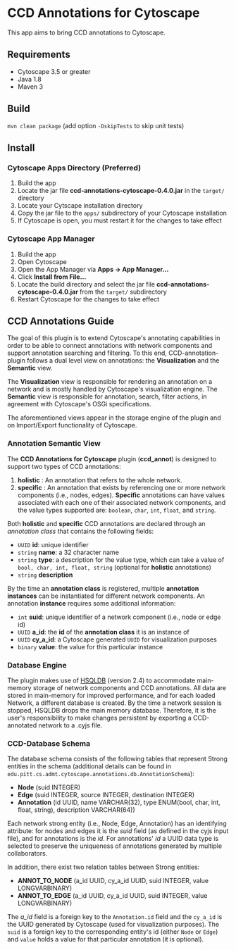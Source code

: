 # CCD Annotations for Cytoscape
This app aims to bring CCD annotations to Cytoscape.

## Requirements
- Cytoscape 3.5 or greater
- Java 1.8
- Maven 3

## Build
`mvn clean package` (add option `-DskipTests` to skip unit tests)

## Install
### Cytoscape Apps Directory (Preferred)
1. Build the app
1. Locate the jar file **ccd-annotations-cytoscape-0.4.0.jar** in the `target/` directory
1. Locate your Cytscape installation directory
1. Copy the jar file to the `apps/` subdirectory of your Cytoscape installation
1. If Cytoscape is open, you must restart it for the changes to take effect
### Cytoscape App Manager
1. Build the app
1. Open Cytoscape
1. Open the App Manager via **Apps -> App Manager...**
1. Click **Install from File...**
1. Locate the build directory and select the jar file **ccd-annotations-cytoscape-0.4.0.jar** from the `target/` subdirectory
1. Restart Cytoscape for the changes to take effect

## CCD Annotations Guide

The goal of this plugin is to extend Cytoscape's annotating capabilities in order to
be able to connect annotations with network components and support annotation
searching and filtering. To this end, CCD-annotation-plugin follows a dual level
view on annotations: the __Visualization__ and the __Semantic__ view.

The __Visualization__ view is responsible for rendering an annotation on a network
and is mostly handled by Cytoscape's visualization engine.
The __Semantic__ view is responsible for annotation, search, filter actions, in
agreement with Cytoscape's OSGi specifications.

The aforementioned views appear in the storage engine of the plugin and on Import/Export
functionality of Cytoscape.

### Annotation Semantic View

The __CCD Annotations for Cytoscape__ plugin (__ccd_annot__) is designed to support two types of
CCD annotations:
 1. __holistic__ : An annotation that refers to the whole network.
 1. __specific__ : An annotation that exists by referencing one or more network components (i.e., nodes, edges).
 __Specific__ annotations can have values associated with each one of their associated
 network components, and the value types supported are: `boolean`, `char`, `int`,
 `float`, and `string`.

Both __holistic__ and __specific__ CCD annotations are declared through an *annotation class*
that contains the following fields:
* `UUID` __id__: unique identifier
* `string` __name__: a 32 character name
* `string` __type__: a description for the value type, which can take a value of
`bool, char, int, float, string` (optional for __holistic__ annotations)
* `string` __description__

By the time an __annotation class__ is registered, multiple __annotation instances__
can be instantiated for different network components. An annotation __instance__ requires some
additional information:
* `int` __suid__: unique identifier of a network component (i.e., node or edge id)
* `UUID` __a_id__: the __id__ of the __annotation class__ it is an instance of
* `UUID` __cy_a_id__: a Cytoscape generated `UUID` for visualization purposes
* `binary` __value__: the value for this particular instance

### Database Engine

The plugin makes use of [HSQLDB](http://hsqldb.org/) (version 2.4) to accommodate main-memory
storage of network components and CCD annotations. All data are stored in main-memory for
improved performance, and for each loaded Network, a different database is created. By the time a
 network session is stopped, HSQLDB drops the main memory database. Therefore, it is the user's
 responsibility to make changes persistent by exporting a CCD-annotated network to a .cyjs file.

### CCD-Database Schema

The database schema consists of the following tables that represent Strong entities in the schema
 (additional details can be found in `edu.pitt.cs.admt.cytoscape.annotations.db.AnnotationSchema`):

- __Node__ (suid INTEGER)
- __Edge__ (suid INTEGER, source INTEGER, destination INTEGER)
- __Annotation__ (id UUID, name VARCHAR(32), type ENUM(bool, char, int, float, string), description
VARCHAR(64))

Each network strong entity (i.e., Node, Edge, Annotation) has an identifying attribute: for nodes
 and edges it is the *suid* field (as defined in the cyjs input file), and for annotations is the
  *id*. For annotations' *id* a UUID data type is selected to preserve the uniqueness of
  annotations generated by multiple collaborators.

In addition, there exist two relation tables between Strong entities:

- __ANNOT_TO_NODE__ (a_id UUID, cy_a_id UUID, suid INTEGER, value LONGVARBINARY)
- __ANNOT_TO_EDGE__ (a_id UUID, cy_a_id UUID, suid INTEGER, value LONGVARBINARY)

The *a_id* field is a foreign key to the `Annotation.id` field and the `cy_a_id` is the UUID
generated by Cytoscape (used for visualization purposes). The `suid` is a foreign key to the
corresponding entity's id (either `Node` or `Edge`) and `value` holds a value for that particular
 annotation (it is optional).
